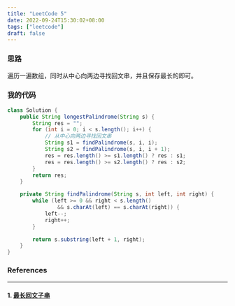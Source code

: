 ```yaml
---
title: "LeetCode 5"
date: 2022-09-24T15:30:02+08:00
tags: ["leetcode"]
draft: false
---
```


### 思路

遍历一遍数组，同时从中心向两边寻找回文串，并且保存最长的即可。

### 我的代码

```java
class Solution {
    public String longestPalindrome(String s) {
        String res = "";
        for (int i = 0; i < s.length(); i++) {
            // 从中心向两边寻找回文串
            String s1 = findPalindrome(s, i, i);
            String s2 = findPalindrome(s, i, i + 1);
            res = res.length() >= s1.length() ? res : s1;
            res = res.length() >= s2.length() ? res : s2;
        }
        return res;
    }

    private String findPalindrome(String s, int left, int right) {
        while (left >= 0 && right < s.length()
                && s.charAt(left) == s.charAt(right)) {
            left--;
            right++;
        }

        return s.substring(left + 1, right);
    }
}
```

### References

---

#### 1. [最长回文子串](https://leetcode.cn/problems/longest-palindromic-substring/)
